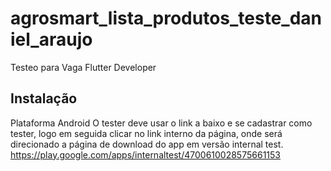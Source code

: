 # agrosmart_lista_produtos_teste_daniel_araujo

Testeo para Vaga Flutter Developer 

## Instalação 

Plataforma Android
O tester deve usar o link a baixo e se cadastrar como tester, logo em seguida clicar no link interno da página, onde será direcionado a página de download do app em versão internal test.
https://play.google.com/apps/internaltest/4700610028575661153



